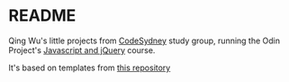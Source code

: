 # README #

Qing Wu's little projects from [CodeSydney](http://codesydney.com) study group, running the Odin Project's [Javascript and jQuery](http://www.theodinproject.com/javascript-and-jquery) course.

It's based on templates from [this repository](https://bitbucket.org/codesydney/codesydney-odinjs/)

